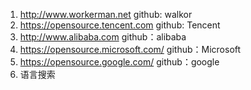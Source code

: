 1.	http://www.workerman.net github: walkor
2.	https://opensource.tencent.com github: Tencent
3.	http://www.alibaba.com github：alibaba
4.	https://opensource.microsoft.com/ github：Microsoft
5.	https://opensource.google.com/ github：google
6.	语言搜索
